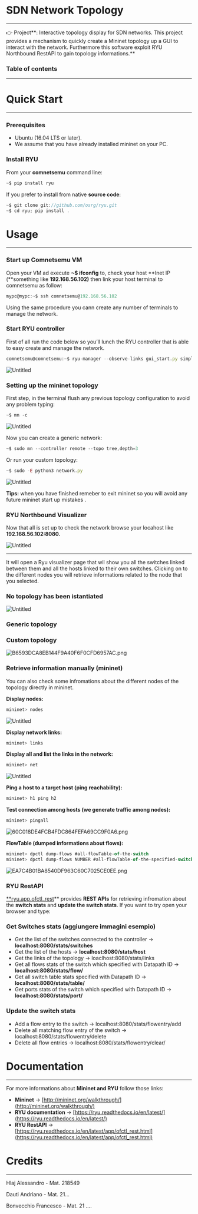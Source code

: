 # SDN Network Topology

---

<aside>
👉 Project**:   Interactive topology display for SDN networks. This project provides a mechanism to quickly create a Mininet topology up a GUI to interact with the network. Furthermore this software exploit RYU Northbound RestAPI to gain topology informations.**

</aside>

### **Table of contents**

---

# Quick Start

---

### **Prerequisites**

- Ubuntu (16.04 LTS or later).
- We assume that you have already installed mininet on your PC.

### Install RYU

From your **comnetsemu** command line: 

```jsx
~$ pip install ryu
```

 If you prefer to install from native **source code**:  

```jsx
~$ git clone git://github.com/osrg/ryu.git
~$ cd ryu; pip install .
```

# Usage

---

### Start up Comnetsemu VM

Open your VM ad execute **~$ ifconfig** to, check your host **Inet IP  (**something like **192.168.56.102)** then link your host terminal to comnetsemu as follow: 

```jsx
mypc@mypc:~$ ssh comnetsemu@192.168.56.102
```

Using the same procedure you cann create any number of terminals to manage the network.

### Start RYU controller

First of all run the code below so you’ll lunch the RYU controller that is able to easy create and manage the network.  

```jsx
comnetsemu@comnetsemu:~$ ryu-manager --observe-links gui_start.py simple_switch.py
```

![Untitled](SDN%20Network%20Topology%20e9016259d57445db897d422bf7ba2acd/Untitled.png)

### Setting up the mininet topology

First step, in the terminal flush any previous topology configuration to avoid any problem typing:

```jsx
~$ mn -c
```

![Untitled](SDN%20Network%20Topology%20e9016259d57445db897d422bf7ba2acd/Untitled%201.png)

Now you can create a generic network: 

```jsx
~$ sudo mn --controller remote --topo tree,depth=3
```

Or run your custom topology:  

```jsx
~$ sudo -E python3 network.py
```

![Untitled](SDN%20Network%20Topology%20e9016259d57445db897d422bf7ba2acd/Untitled%202.png)

**Tips:** when you have finished remeber to exit mininet  so you will avoid any future mininet start up mistakes .

### RYU Northbound Visualizer

Now that all is set up to check the network browse your  locahost like **192.168.56.102:8080.**

![Untitled](SDN%20Network%20Topology%20e9016259d57445db897d422bf7ba2acd/Untitled%203.png)

 ****

It will open a Ryu visualizer page that wil show you all the switches linked between them and all the hosts linked to their own switches.  Clicking on to the different nodes you will retrieve informations related to the node that you selected.

### No topology has been istantiated

![Untitled](SDN%20Network%20Topology%20e9016259d57445db897d422bf7ba2acd/Untitled%204.png)

### Generic topology

### Custom topology

![B6593DCA8EB144F9A40F6F0CFD6957AC.png](SDN%20Network%20Topology%20e9016259d57445db897d422bf7ba2acd/B6593DCA8EB144F9A40F6F0CFD6957AC.png)

### Retrieve information manually (mininet)

You can also check some infromations about the different nodes of the topology directly in mininet.

**Display nodes:**

```jsx
mininet> nodes
```

![Untitled](SDN%20Network%20Topology%20e9016259d57445db897d422bf7ba2acd/Untitled%205.png)

**Display network links:** 

```jsx
mininet> links 
```

**Display all and list the links in the network:** 

```jsx
mininet> net
```

![Untitled](SDN%20Network%20Topology%20e9016259d57445db897d422bf7ba2acd/Untitled%206.png)

**Ping a host to a target host (ping reachability):** 

```jsx
mininet> h1 ping h2
```

**Test connection among hosts (we generate traffic among nodes):** 

```jsx
mininet> pingall
```

![60C018DE4FCB4FDC864FEFA69CC9F0A6.png](SDN%20Network%20Topology%20e9016259d57445db897d422bf7ba2acd/60C018DE4FCB4FDC864FEFA69CC9F0A6.png)

**FlowTable (dumped informations about flows):**

```jsx
mininet> dpctl dump-flows #all-flowTable-of-the-switch
mininet> dpctl dump-flows NUMBER #all-flowTable-of-the-specified-switch
```

![EA7C4B01BA8540DF963C60C7025CE0EE.png](SDN%20Network%20Topology%20e9016259d57445db897d422bf7ba2acd/EA7C4B01BA8540DF963C60C7025CE0EE.png)

### RYU RestAPI

[**ryu.app.ofctl_rest](https://ryu.readthedocs.io/en/latest/app/ofctl_rest.html)** provides **REST APIs** for retrieving infromation about the **switch stats** and  **update the switch stats**.  If  you want to try  open your browser and type: 

### Get Switches stats (aggiungere immagini esempio)

- Get the list of the switches connected to the controller → **localhost:8080/stats/switches**
- Get the list of the  hosts → **localhost:8080/stats/host**
- Get the links of the topology → loaclhost:8080/stats/links
- Get all flows stats of the switch which specified with Datapath ID → **localhost:8080/stats/flow/<dpid>**
- Get all switch table stats specified with Datapath ID → **localhost:8080/stats/table/<dpid>**
- Get ports stats of the switch which specified with Datapath ID → **localhost:8080/stats/port/<dpid>**

### Update the switch stats

- Add a flow entry to the switch → localhost:8080/stats/flowentry/add
- Delete all matching flow entry of the switch → localhost:8080/stats/flowentry/delete
- Delete all flow entries  → localhost:8080/stats/flowentry/clear/<dpid>

# Documentation

---

For more informations about **Mininet and RYU** follow those links:

 

- **Mininet** → [http://mininet.org/walkthrough/](http://mininet.org/walkthrough/)
- **RYU documentation** → [https://ryu.readthedocs.io/en/latest/](https://ryu.readthedocs.io/en/latest/)
- **RYU RestAPI** → [https://ryu.readthedocs.io/en/latest/app/ofctl_rest.html](https://ryu.readthedocs.io/en/latest/app/ofctl_rest.html)

# Credits

---

Hlaj Alessandro - Mat. 218549 

Dauti Andriano - Mat. 21…

Bonvecchio Francesco - Mat. 21 ….
